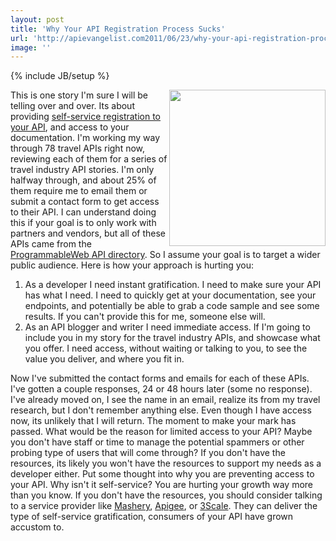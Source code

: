 ```yaml
---
layout: post
title: 'Why Your API Registration Process Sucks'
url: 'http://apievangelist.com2011/06/23/why-your-api-registration-process-sucks/'
image: ''
---
```

{% include JB/setup %}
<a title="self-service registration to your API" href="http://www.apievangelist.com/ecosystem-building-blocks-detail.php?Building_Block_ID=198"><img src="http://kinlane-productions.s3.amazonaws.com/api-evangelist/api-registration.png"  width="250" align="right" /></a>This is one story I'm sure I will be telling over and over. Its about providing <a title="self-service registration to your API" href="http://www.apievangelist.com/ecosystem-building-blocks-detail.php?Building_Block_ID=198">self-service registration to your API</a>, and access to your documentation.
I'm working my way through 78 travel APIs right now, reviewing each of them for a series of travel industry API stories.
I'm only halfway through, and about 25% of them require me to email them or submit a contact form to get access to their API.
I can understand doing this if your goal is to only work with partners and vendors, but all of these APIs came from the <a title="Programmable Web API Directory" href="http://www.programmableweb.com/apis/directory">ProgrammableWeb API directory</a>. So I assume your goal is to target a wider public audience.
Here is how your approach is hurting you:
<ol >
     <li>As a developer I need instant gratification. I need to make sure your API has what I need. I need to quickly get at your documentation, see your endpoints, and potentially be able to grab a code sample and see some results. If you can't provide this for me, someone else will.
     </li>
     <li>As an API blogger and writer I need immediate access. If I'm going to include you in my story for the travel industry APIs, and showcase what you offer. I need access, without waiting or talking to you, to see the value you deliver, and where you fit in.
     </li>
</ol>Now I've submitted the contact forms and emails for each of these APIs. I've gotten a couple responses, 24 or 48 hours later (some no response). I've already moved on, I see the name in an email, realize its from my travel research, but I don't remember anything else. Even though I have access now, its unlikely that I will return. The moment to make your mark has passed.
What would be the reason for limited access to your API? Maybe you don't have staff or time to manage the potential spammers or other probing type of users that will come through? If you don't have the resources, its likely you won't have the resources to support my needs as a developer either.
Put some thought into why you are preventing access to your API. Why isn't it self-service? You are hurting your growth way more than you know.
If you don't have the resources, you should consider talking to a service provider like <a title="Mashery" href="http://blog.apievangelist.com/2010/10/10/mashery-api-services/">Mashery</a>, <a title="Apigee" href="http://blog.apievangelist.com/2010/10/10/apigee-api-services/">Apigee</a>, or <a title="3Scale" href="http://blog.apievangelist.com/2010/10/10/3scale-api-services/">3Scale</a>. They can deliver the type of self-service gratification, consumers of your API have grown accustom to.
